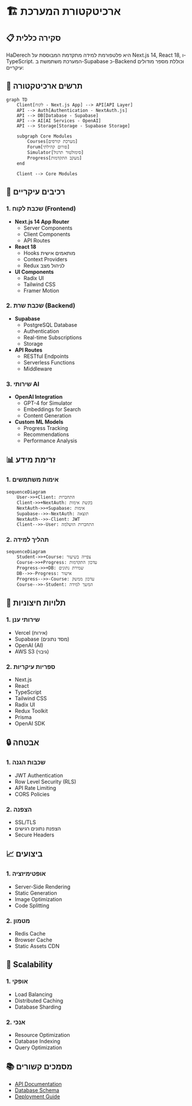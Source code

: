 # 🏗️ ארכיטקטורת המערכת

## 📋 סקירה כללית

HaDerech היא פלטפורמת למידה מתקדמת המבוססת על Next.js 14, React 18, ו-TypeScript. המערכת משתמשת ב-Supabase כ-Backend וכוללת מספר מודולים עיקריים:

## 🔄 תרשים ארכיטקטורה

```mermaid
graph TD
    Client[לקוח - Next.js App] --> API[API Layer]
    API --> Auth[Authentication - NextAuth.js]
    API --> DB[Database - Supabase]
    API --> AI[AI Services - OpenAI]
    API --> Storage[Storage - Supabase Storage]

    subgraph Core Modules
        Courses[מערכת קורסים]
        Forum[פורום קהילתי]
        Simulator[סימולטור תרגול]
        Progress[מעקב התקדמות]
    end

    Client --> Core Modules
```

## 🧱 רכיבים עיקריים

### 1. שכבת לקוח (Frontend)

- **Next.js 14 App Router**
  - Server Components
  - Client Components
  - API Routes
- **React 18**
  - Hooks מותאמים אישית
  - Context Providers
  - Redux לניהול מצב
- **UI Components**
  - Radix UI
  - Tailwind CSS
  - Framer Motion

### 2. שכבת שרת (Backend)

- **Supabase**
  - PostgreSQL Database
  - Authentication
  - Real-time Subscriptions
  - Storage
- **API Routes**
  - RESTful Endpoints
  - Serverless Functions
  - Middleware

### 3. שירותי AI

- **OpenAI Integration**
  - GPT-4 for Simulator
  - Embeddings for Search
  - Content Generation
- **Custom ML Models**
  - Progress Tracking
  - Recommendations
  - Performance Analysis

## 📊 זרימת מידע

### 1. אימות משתמשים

```mermaid
sequenceDiagram
    User->>+Client: התחברות
    Client->>+NextAuth: בקשת אימות
    NextAuth->>+Supabase: אימות
    Supabase-->>-NextAuth: תוצאה
    NextAuth-->>-Client: JWT
    Client-->>-User: התחברות הושלמה
```

### 2. תהליך למידה

```mermaid
sequenceDiagram
    Student->>+Course: צפייה בשיעור
    Course->>+Progress: עדכון התקדמות
    Progress->>+DB: שמירת נתונים
    DB-->>-Progress: אישור
    Progress-->>-Course: עדכון ממשק
    Course-->>-Student: המשך למידה
```

## 🔗 תלויות חיצוניות

### 1. שירותי ענן

- Vercel (אירוח)
- Supabase (מסד נתונים)
- OpenAI (AI)
- AWS S3 (גיבוי)

### 2. ספריות עיקריות

- Next.js
- React
- TypeScript
- Tailwind CSS
- Radix UI
- Redux Toolkit
- Prisma
- OpenAI SDK

## 🔒 אבטחה

### 1. שכבות הגנה

- JWT Authentication
- Row Level Security (RLS)
- API Rate Limiting
- CORS Policies

### 2. הצפנה

- SSL/TLS
- הצפנת נתונים רגישים
- Secure Headers

## 📈 ביצועים

### 1. אופטימיזציה

- Server-Side Rendering
- Static Generation
- Image Optimization
- Code Splitting

### 2. מטמון

- Redis Cache
- Browser Cache
- Static Assets CDN

## 🔄 Scalability

### 1. אופקי

- Load Balancing
- Distributed Caching
- Database Sharding

### 2. אנכי

- Resource Optimization
- Database Indexing
- Query Optimization

## 📚 מסמכים קשורים

- [API Documentation](../api/README.md)
- [Database Schema](../database/README.md)
- [Deployment Guide](../../deployment/README.md)
